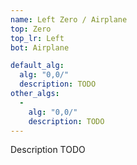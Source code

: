 ```yaml
---
name: Left Zero / Airplane
top: Zero
top_lr: Left
bot: Airplane

default_alg:
  alg: "0,0/"
  description: TODO
other_algs:
  -
    alg: "0,0/"
    description: TODO
---
```


Description TODO

